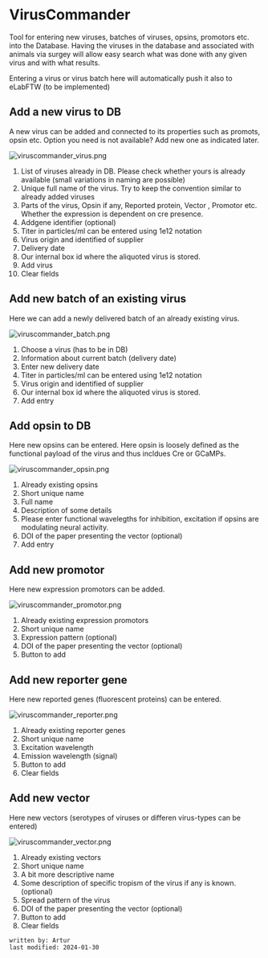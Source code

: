 # VirusCommander
Tool for entering new viruses, batches of viruses, opsins, promotors etc. into the Database.
Having the viruses in the  database and associated with animals via surgey will allow easy search what was done with any
given virus and with what results.

Entering a virus or virus batch here will automatically push it also to eLabFTW (to be implemented)

## Add a new virus to DB
A new virus can be added and connected to its properties such as promots, opsin etc.
Option you need is not available? Add new one as indicated later.

![viruscommander_virus.png](../images/viruscommander_virus.png)
1. List of viruses already in DB. Please check whether yours is already available (small variations in naming are possible)
2. Unique full name of the virus. Try to keep the convention similar to already added viruses
3. Parts of the virus, Opsin if any, Reported protein, Vector , Promotor etc. Whether the expression is dependent 
on cre presence.
4. Addgene identifier (optional)
5. Titer in particles/ml can be entered using 1e12 notation
6. Virus origin and identified of supplier
7. Delivery date
8. Our internal box id where the aliquoted virus is stored.
9. Add virus
10. Clear fields

## Add new batch of an existing virus
Here we can add a newly delivered batch of an already existing virus.

![viruscommander_batch.png](../images/viruscommander_batch.png)
1. Choose a virus (has to be in DB)
2. Information about current batch (delivery date)
3. Enter new delivery date
4. Titer in particles/ml can be entered using 1e12 notation
5. Virus origin and identified of supplier
6. Our internal box id where the aliquoted virus is stored.
7. Add entry

## Add opsin to DB
Here new opsins can be entered. Here opsin is loosely defined as the functional payload of the virus and thus incldues 
Cre or GCaMPs.

![viruscommander_opsin.png](../images/viruscommander_opsin.png)
1. Already existing opsins
2. Short unique name
3. Full name
4. Description of some details
5. Please enter functional wavelegths for inhibition, excitation if opsins are modulating neural activity.
6. DOI of the paper presenting the vector (optional)
7. Add entry

## Add new promotor 
Here new expression promotors can be added.

![viruscommander_promotor.png](../images/viruscommander_promotor.png)

1. Already existing expression promotors
2. Short unique name
3. Expression pattern (optional)
4. DOI of the paper presenting the vector (optional)
5. Button to add


## Add new reporter gene
Here new reported genes (fluorescent proteins) can be entered.

![viruscommander_reporter.png](../images/viruscommander_reporter.png)

1. Already existing reporter genes
2. Short unique name
3. Excitation wavelength
4. Emission wavelength (signal)
5. Button to add
6. Clear fields


## Add new vector
Here new vectors (serotypes of viruses or differen virus-types can be entered)

![viruscommander_vector.png](../images/viruscommander_vector.png)
1. Already existing vectors
2. Short unique name
3. A bit more descriptive name
4. Some description of specific tropism of the virus if any is known. (optional)
5. Spread pattern of the virus
6. DOI of the paper presenting the vector (optional)
7. Button to add
8. Clear fields


~~~~
written by: Artur
last modified: 2024-01-30
~~~~